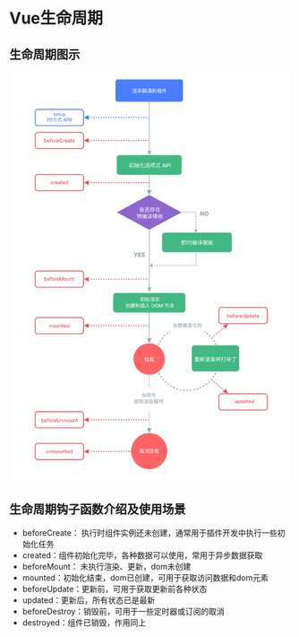# Vue生命周期

## 生命周期图示
![lifecycle](./img/01.png)

## 生命周期钩子函数介绍及使用场景
- beforeCreate： 执行时组件实例还未创建，通常用于插件开发中执行一些初始化任务
- created：组件初始化完毕，各种数据可以使用，常用于异步数据获取
- beforeMount： 未执行渲染、更新，dom未创建
- mounted：初始化结束，dom已创建，可用于获取访问数据和dom元素
- beforeUpdate：更新前，可用于获取更新前各种状态
- updated：更新后，所有状态已是最新
- beforeDestroy：销毁前，可用于一些定时器或订阅的取消
- destroyed：组件已销毁，作用同上
